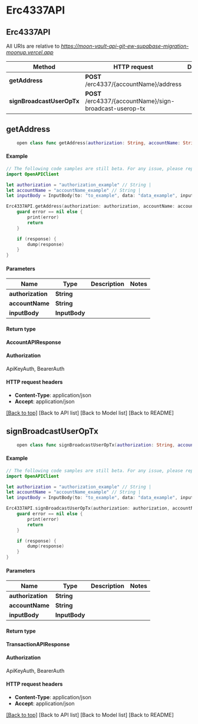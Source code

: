 # Erc4337API

## Erc4337API

All URIs are relative to _https://moon-vault-api-git-ew-supabase-migration-moonup.vercel.app_

| Method                    | HTTP request                                             | Description |
| ------------------------- | -------------------------------------------------------- | ----------- |
| **getAddress**            | **POST** /erc4337/{accountName}/address                  |             |
| **signBroadcastUserOpTx** | **POST** /erc4337/{accountName}/sign-broadcast-userop-tx |             |

## **getAddress**

```swift
    open class func getAddress(authorization: String, accountName: String, inputBody: InputBody, completion: @escaping (_ data: AccountAPIResponse?, _ error: Error?) -> Void)
```

#### Example

```swift
// The following code samples are still beta. For any issue, please report via http://github.com/OpenAPITools/openapi-generator/issues/new
import OpenAPIClient

let authorization = "authorization_example" // String | 
let accountName = "accountName_example" // String | 
let inputBody = InputBody(to: "to_example", data: "data_example", input: "input_example", value: "value_example", nonce: "nonce_example", gas: "gas_example", gasPrice: "gasPrice_example", chainId: "chainId_example", encoding: "encoding_example", EOA: false, contractAddress: "contractAddress_example", tokenId: "tokenId_example", tokenIds: "tokenIds_example", approved: false, broadcast: false) // InputBody | 

Erc4337API.getAddress(authorization: authorization, accountName: accountName, inputBody: inputBody) { (response, error) in
    guard error == nil else {
        print(error)
        return
    }

    if (response) {
        dump(response)
    }
}
```

#### Parameters

| Name              | Type          | Description | Notes |
| ----------------- | ------------- | ----------- | ----- |
| **authorization** | **String**    |             |       |
| **accountName**   | **String**    |             |       |
| **inputBody**     | **InputBody** |             |       |

#### Return type

**AccountAPIResponse**

#### Authorization

ApiKeyAuth, BearerAuth

#### HTTP request headers

* **Content-Type**: application/json
* **Accept**: application/json

[\[Back to top\]](broken-reference) \[Back to API list] \[Back to Model list] \[Back to README]

## **signBroadcastUserOpTx**

```swift
    open class func signBroadcastUserOpTx(authorization: String, accountName: String, inputBody: InputBody, completion: @escaping (_ data: TransactionAPIResponse?, _ error: Error?) -> Void)
```

#### Example

```swift
// The following code samples are still beta. For any issue, please report via http://github.com/OpenAPITools/openapi-generator/issues/new
import OpenAPIClient

let authorization = "authorization_example" // String | 
let accountName = "accountName_example" // String | 
let inputBody = InputBody(to: "to_example", data: "data_example", input: "input_example", value: "value_example", nonce: "nonce_example", gas: "gas_example", gasPrice: "gasPrice_example", chainId: "chainId_example", encoding: "encoding_example", EOA: false, contractAddress: "contractAddress_example", tokenId: "tokenId_example", tokenIds: "tokenIds_example", approved: false, broadcast: false) // InputBody | 

Erc4337API.signBroadcastUserOpTx(authorization: authorization, accountName: accountName, inputBody: inputBody) { (response, error) in
    guard error == nil else {
        print(error)
        return
    }

    if (response) {
        dump(response)
    }
}
```

#### Parameters

| Name              | Type          | Description | Notes |
| ----------------- | ------------- | ----------- | ----- |
| **authorization** | **String**    |             |       |
| **accountName**   | **String**    |             |       |
| **inputBody**     | **InputBody** |             |       |

#### Return type

**TransactionAPIResponse**

#### Authorization

ApiKeyAuth, BearerAuth

#### HTTP request headers

* **Content-Type**: application/json
* **Accept**: application/json

[\[Back to top\]](broken-reference) \[Back to API list] \[Back to Model list] \[Back to README]
